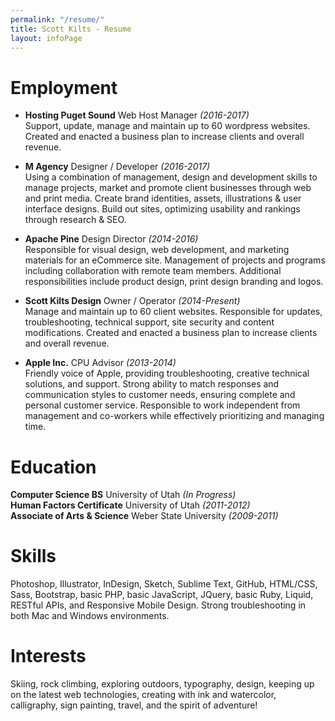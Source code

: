 ```yaml
---
permalink: "/resume/"
title: Scott Kilts - Resume
layout: infoPage
---
```


# Employment

- **Hosting Puget Sound** Web Host Manager *(2016-2017)*    
Support, update, manage and maintain up to 60 wordpress websites.
Created and enacted a business plan to increase clients and overall revenue.

- **M Agency** Designer / Developer *(2016-2017)*  
Using a combination of management, design and development skills to manage projects, market and promote client businesses through web and print media. Create brand identities, assets, illustrations & user interface designs. Build out sites, optimizing usability and rankings through research & SEO.

- **Apache Pine** Design Director *(2014-2016)*  
Responsible for visual design, web development, and marketing materials for an eCommerce site. 
Management of projects and programs including collaboration with remote team members.  Additional responsibilities include product design, print design branding and logos. 


- **Scott Kilts Design** Owner / Operator *(2014-Present)*  
Manage and maintain up to 60 client websites.
Responsible for updates, troubleshooting, technical support, site security and content modifications. Created and enacted a business plan to increase clients and overall revenue.

- **Apple Inc.** CPU Advisor *(2013-2014)*  
Friendly voice of Apple, providing troubleshooting, creative technical solutions, and support. 
Strong ability to match responses and communication styles to customer needs, ensuring complete and personal customer service. Responsible to work independent from management and co-workers while effectively prioritizing and managing time. 

# Education

**Computer Science BS** University of Utah *(In Progress)*  
**Human Factors Certificate** University of Utah *(2011-2012)*  
**Associate of Arts & Science** Weber State University *(2009-2011)*

# Skills

Photoshop, Illustrator, InDesign, Sketch, Sublime Text, GitHub, HTML/CSS, Sass, Bootstrap, basic PHP, basic JavaScript, JQuery, basic Ruby, Liquid, RESTful APIs, and Responsive Mobile Design. Strong troubleshooting in both Mac and Windows environments.

# Interests

Skiing, rock climbing, exploring outdoors, typography, design, keeping up on the latest web technologies, creating with ink and watercolor, calligraphy, sign painting, travel, and the spirit of adventure!